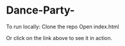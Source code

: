 # Dance-Party-

To run locally:  Clone the repo Open index.html

Or click on the link above to see it in action.
